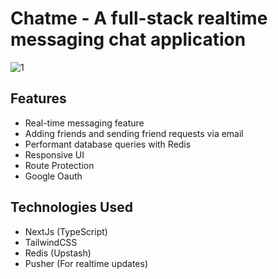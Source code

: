 # Chatme - A full-stack realtime messaging chat application
![1](https://user-images.githubusercontent.com/54324954/232344054-11459b84-aff9-4bad-a155-676ce9bf3475.png)

## Features
- Real-time messaging feature
- Adding friends and sending friend requests via email
- Performant database queries with Redis
- Responsive UI
- Route Protection
- Google Oauth

## Technologies Used
- NextJs (TypeScript)
- TailwindCSS
- Redis (Upstash)
- Pusher (For realtime updates)
